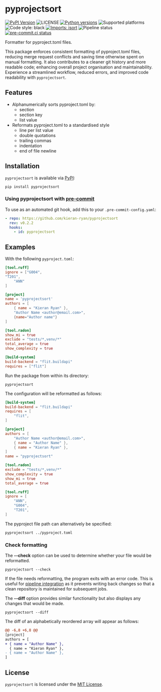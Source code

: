 # pyprojectsort

[![PyPI Version](https://badge.fury.io/py/pyprojectsort.svg)](https://pypi.org/project/pyprojectsort/)
![LICENSE](https://img.shields.io/badge/license-MIT-blue)
[![Python versions](https://img.shields.io/pypi/pyversions/pyprojectsort.svg)](https://pypi.org/pypi/pyprojectsort)
![Supported platforms](https://img.shields.io/badge/platforms-macOS%20%7C%20Windows%20%7C%20Linux-green)
![Code style: black](https://img.shields.io/badge/code%20style-black-000000.svg)
[![Imports: isort](https://img.shields.io/badge/%20imports-isort-%231674b1?style=flat&labelColor=ef8336)](https://pycqa.github.io/isort/)
![Pipeline status](https://github.com/kieran-ryan/python-package-template/actions/workflows/main.yml/badge.svg)
[![pre-commit.ci status](https://results.pre-commit.ci/badge/github/kieran-ryan/pyprojectsort/main.svg)](https://results.pre-commit.ci/latest/github/kieran-ryan/pyprojectsort/main)

Formatter for pyproject.toml files.

This package enforces consistent formatting of pyproject.toml files, reducing merge request conflicts and saving time otherwise spent on manual formatting. It also contributes to a cleaner git history and more readable code; enhancing overall project organisation and maintainability. Experience a streamlined workflow, reduced errors, and improved code readability with `pyprojectsort`.

## Features

- Alphanumerically sorts pyproject.toml by:
  - section
  - section key
  - list value
- Reformats pyproject.toml to a standardised style
  - line per list value
  - double quotations
  - trailing commas
  - indentation
  - end of file newline

## Installation

`pyprojectsort` is available via [PyPI](https://pypi.org/project/pyprojectsort/):

```console
pip install pyprojectsort
```

### Using pyprojectsort with [pre-commit](https://pre-commit.com)

To use as an automated git hook, add this to your `.pre-commit-config.yaml`:

```yaml
- repo: https://github.com/kieran-ryan/pyprojectsort
  rev: v0.2.2
  hooks:
    - id: pyprojectsort
```

## Examples

With the following `pyproject.toml`:

```toml
[tool.ruff]
ignore = ["G004",
"T201",
    "ANN"
]

[project]
name = 'pyprojectsort'
authors = [
    { name = "Kieran Ryan" },
    "Author Name <author@email.com>",
    {name="Author name"}
]

[tool.radon]
show_mi = true
exclude = "tests/*,venv/*"
total_average = true
show_complexity = true

[build-system]
build-backend = "flit.buildapi"
requires = ["flit"]
```

Run the package from within its directory:

```console
pyprojectsort
```

The configuration will be reformatted as follows:

```toml
[build-system]
build-backend = "flit.buildapi"
requires = [
    "flit",
]

[project]
authors = [
    "Author Name <author@email.com>",
    { name = "Author Name" },
    { name = "Kieran Ryan" },
]
name = "pyprojectsort"

[tool.radon]
exclude = "tests/*,venv/*"
show_complexity = true
show_mi = true
total_average = true

[tool.ruff]
ignore = [
    "ANN",
    "G004",
    "T201",
]
```

The pyproject file path can alternatively be specified:

```console
pyprojectsort ../pyproject.toml
```

### Check formatting

The **--check** option can be used to determine whether your file would be reformatted.

```console
pyprojectsort --check
```

If the file needs reformatting, the program exits with an error code. This is useful for [pipeline integration](https://github.com/kieran-ryan/pyprojectsort/blob/d9cf5e1e646e1e5260f7cf0168ecd0a05ce8ed11/.github/workflows/main.yml#L30) as it prevents writing back changes so that a clean repository is maintained for subsequent jobs.

The **--diff** option provides similar functionality but also displays any changes that would be made.

```console
pyprojectsort --diff
```

The diff of an alphabetically reordered array will appear as follows:

```diff
@@ -6,8 +6,8 @@
[project]
authors = [
+ { name = "Author Name" },
  { name = "Kieran Ryan" },
- { name = "Author Name" },
]
```

## License

`pyprojectsort` is licensed under the [MIT License](https://opensource.org/licenses/MIT).
